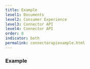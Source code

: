 ```yaml
---
title: Example
level1: Documents
level2: Consumer Experience
level3: Connector API
level4: Connector API
order: 8
indicator: both
permalink: connectorapiexample.html
---
```



### Example 
